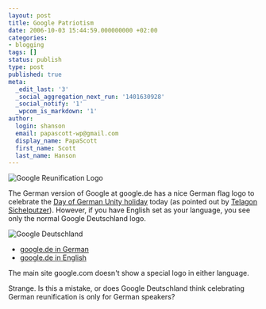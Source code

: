 ```yaml
---
layout: post
title: Google Patriotism
date: 2006-10-03 15:44:59.000000000 +02:00
categories:
- blogging
tags: []
status: publish
type: post
published: true
meta:
  _edit_last: '3'
  _social_aggregation_next_run: '1401630928'
  _social_notify: '1'
  _wpcom_is_markdown: '1'
author:
  login: shanson
  email: papascott-wp@gmail.com
  display_name: PapaScott
  first_name: Scott
  last_name: Hanson
---
```

<p><img src="http://www.papascott.de/wordpress/wp-content/uploads/2006/10/google_reunification_logo.gif" alt="Google Reunification Logo" /></p>
<p>The German version of Google at google.de has a nice German flag logo to celebrate the <a href="http://en.wikipedia.org/wiki/German_Unity_Day">Day of German Unity holiday</a> today (as pointed out by <a href="http://www.sichelputzer.de/2006/10/03/das-patriotische-google/">Telagon Sichelputzer</a>). However, if you have English set as your language, you see only the normal Google Deutschland logo.</p>
<p><img src="http://www.papascott.de/wordpress/wp-content/uploads/2006/10/google_deutschland.jpg" alt="Google Deutschland" /></p>
<ul>
<li><a href="http://www.google.de/de">google.de in German</a></li>
<li><a href="http://www.google.de/en">google.de in English</a></li>
</ul>
<p>The main site google.com doesn't show a special logo in either language.</p>
<p>Strange. Is this a mistake, or does Google Deutschland think celebrating German reunification is only for German speakers?</p>
